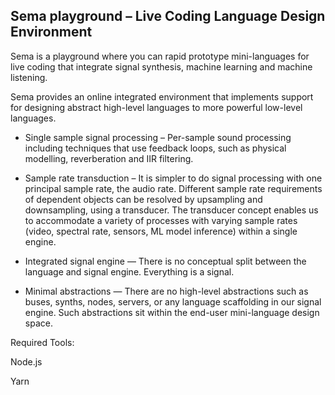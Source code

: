 ## Sema playground – Live Coding Language Design Environment ##

Sema is a playground where you can rapid prototype mini-languages for live coding that integrate signal synthesis, machine learning and machine listening. 

Sema provides an online integrated environment that implements support for designing abstract high-level languages to more powerful low-level languages.

* Single sample signal processing – Per-sample sound processing including techniques that use feedback loops, such as physical modelling, reverberation and IIR filtering.

* Sample rate transduction – It is simpler to do signal processing with one principal sample rate, the audio rate. Different sample rate requirements of dependent objects can be resolved by upsampling and downsampling, using a transducer. The transducer concept enables us to accommodate a variety of processes with varying sample rates (video, spectral rate, sensors, ML model inference) within a single engine.

* Integrated signal engine — There is no conceptual split between the language and signal engine. Everything is a signal.

* Minimal abstractions — There are no high-level abstractions such as buses, synths, nodes, servers, or any language scaffolding in our signal engine. Such abstractions sit within the end-user mini-language design space.

Required Tools:

Node.js

Yarn 




